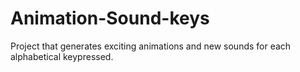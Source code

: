 # Animation-Sound-keys
Project that generates exciting animations and new sounds for each alphabetical keypressed. 
